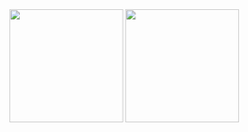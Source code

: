 <a href="https://github.com/anuraghazra/github-readme-stats" style="text-decoration: none;">
  <img style="pointer-events: none;" height=200 align="center" src="https://github-readme-stats.vercel.app/api?username=Panicintrinsica&theme=tokyonight&rank_icon=github&hide_border=true&card_width=400" />
</a>
<a href="https://github.com/anuraghazra/convoychat" style="text-decoration: none;">
  <img style="pointer-events: none;" height=200 align="center" src="https://github-readme-stats.vercel.app/api/top-langs?username=Panicintrinsica&layout=compact&langs_count=8&card_width=200&theme=tokyonight&hide_border=true" />
</a>

<!--



**Panicintrinsica/Panicintrinsica** is a ✨ _special_ ✨ repository because its `README.md` (this file) appears on your GitHub profile.

Here are some ideas to get you started:

- 🔭 I’m currently working on ...
- 🌱 I’m currently learning ...
- 👯 I’m looking to collaborate on ...
- 🤔 I’m looking for help with ...
- 💬 Ask me about ...
- 📫 How to reach me: ...
- 😄 Pronouns: ...
- ⚡ Fun fact: ...
-->
